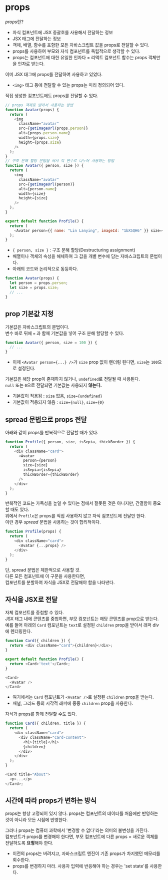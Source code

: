 # props

*props*란?

- 자식 컴포넌트에 JSX 중괄호를 사용해서 전달하는 정보
- JSX 태그에 전달하는 정보
- 객체, 배열, 함수를 포함한 모든 자바스크립트 값을 props로 전달할 수 있다.
- props를 사용하여 부모와 자식 컴포넌트를 독립적으로 생각할 수 있다.
- props는 컴포넌트에 대한 유일한 인자다 = 리액트 컴포넌트 함수는 props 객체만을 인자로 받는다.

이미 JSX 태그에 props를 전달하여 사용하고 있었다.

- `<img>` 태그 등에 전달할 수 있는 props는 미리 정의되어 있다.

직접 생성한 컴포넌트에도 props를 전달할 수 있다.

```javascript
// props 객체로 받아서 사용하는 방법
function Avatar(props) {
  return (
    <img
      className="avatar"
      src={getImageUrl(props.person)}
      alt={props.person.name}
      width={props.size}
      height={props.size}
    />
  );
}
// 구조 분해 할당 문법을 써서 각 변수로 나누어 사용하는 방법
function Avatar({ person, size }) {
  return (
    <img
      className="avatar"
      src={getImageUrl(person)}
      alt={person.name}
      width={size}
      height={size}
    />
  );
}

export default function Profile() {
  return (
    <Avatar person={{ name: "Lin Lanying", imageId: "1bX5QH6" }} size={100} />
  );
}
```

- `{ person, size }` : 구조 분해 할당(Destructuring assignment)
- 배열이나 객체의 속성을 해체하여 그 값을 개별 변수에 담는 자바스크립트의 문법이다.
- 아래의 코드와 논리적으로 동등하다.

```javascript
function Avatar(props) {
  let person = props.person;
  let size = props.size;
  // ...
}
```

## prop 기본값 지정

기본값은 자바스크립트의 문법이다.  
변수 바로 뒤에 `=` 과 함께 기본값을 넣어 구조 분해 할당할 수 있다.

```javascript
function Avatar({ person, size = 100 }) {
  // ...
}
```

- 이제 `<Avatar person={...} />`가 `size` prop 없이 렌더링 된다면, `size`는 `100`으로 설정된다.

기본값은 해당 prop이 존재하지 않거나, `undefined`로 전달될 때 사용된다.  
`null` 또는 `0`으로 전달되면 기본값는 사용되지 **않는다.**

- 기본값이 적용됨 : `size` 없음, `size={undefined}`
- 기본값이 적용되지 않음 : `size={null}`, `size={0}`

## spread 문법으로 props 전달

아래와 같이 props를 반복적으로 전달할 때가 있다.

```javascript
function Profile({ person, size, isSepia, thickBorder }) {
  return (
    <div className="card">
      <Avatar
        person={person}
        size={size}
        isSepia={isSepia}
        thickBorder={thickBorder}
      />
    </div>
  );
}
```

반복적인 코드는 가독성을 높일 수 있다는 점에서 잘못된 것은 아니지만, 간결함이 중요할 때도 있다.  
위에서 `Profile`은 props를 직접 사용하지 않고 자식 컴포넌트에 전달만 한다.  
이런 경우 _spread_ 문법을 사용하는 것이 합리적이다.

```javascript
function Profile(props) {
  return (
    <div className="card">
      <Avatar {...props} />
    </div>
  );
}
```

단, spread 문법은 제한적으로 사용할 것.  
다른 모든 컴포넌트에 이 구문을 사용한다면,  
컴포넌트를 분할하여 자식을 JSX로 전달해야 함을 나타낸다.

## 자식을 JSX로 전달

자체 컴포넌트를 중첩할 수 있다.  
JSX 태그 내에 콘텐츠를 중첩하면, 부모 컴포넌트는 해당 콘텐츠를 prop으로 받는다.  
예를 들어 아래의 `Card` 컴포넌트는 `text`로 설정된 `children` prop을 받아서 래퍼 div에 렌더링한다.

```javascript
function Card({ children }) {
  return <div className="card">{children}</div>;
}

export default function Profile() {
  return <Card>'text'</Card>;
}
```

```javascript
<Card>
  <Avatar />
</Card>
```

- 여기에서는 `Card` 컴포넌트가 `<Avatar />`로 설정된 `children` prop을 받는다.
- 패널, 그리드 등의 시각적 래퍼에 종종 `children` prop을 사용한다.

자식과 props를 함께 전달할 수도 있다.

```javascript
function Card({ children, title }) {
  return (
    <div className="card">
      <div className="card-content">
        <h1>{title}</h1>
        {children}
      </div>
    </div>
  );
}

<Card title="About">
  <p>...</p>
</Card>;
```

## 시간에 따라 props가 변하는 방식

props는 항상 고정되어 있지 않다. props는 컴포넌트의 데이터를 처음에만 반영하는 것이 아니라 모든 시점에 반영한다.

그러나 props는 컴퓨터 과학에서 '변경할 수 없다'라는 의미의 불변성을 가진다.  
컴포넌트가 props를 변경해야 한다면, 부모 컴포넌트에 다른 props = 새로운 객체를 전달하도록 **요청**해야 한다.

- 이전의 props는 버려지고, 자바스크립트 엔진이 기존 props가 차지했던 메모리를 회수한다.
- props를 변경하지 마라. 사용자 입력에 반응해야 하는 경우는 'set state'를 사용한다.
